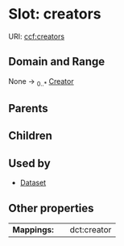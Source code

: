 
# Slot: creators




URI: [ccf:creators](http://purl.org/ccf/creators)


## Domain and Range

None &#8594;  <sub>0..\*</sub> [Creator](Creator.md)

## Parents


## Children


## Used by

 * [Dataset](Dataset.md)

## Other properties

|  |  |  |
| --- | --- | --- |
| **Mappings:** | | dct:creator |

